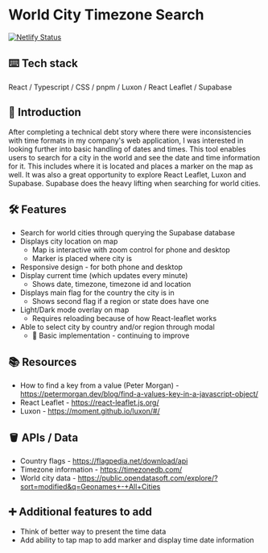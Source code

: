 # World City Timezone Search
[![Netlify Status](https://api.netlify.com/api/v1/badges/e4773565-55c5-4bbb-b02a-beadf6be9d63/deploy-status)](https://app.netlify.com/projects/kareenapatel-worldcitytimezonesearch/deploys)

## ⌨️ Tech stack
React / Typescript / CSS / pnpm / Luxon / React Leaflet / Supabase

## 🍼 Introduction
After completing a technical debt story where there were inconsistencies with time formats in my company's web application, I was interested in looking further into basic handling of dates and times. This tool enables users to search for a city in the world and see the date and time information for it. This includes where it is located and places a marker on the map as well. It was also a great opportunity to explore React Leaflet, Luxon and Supabase. Supabase does the heavy lifting when searching for world cities.

## 🛠️ Features
- Search for world cities through querying the Supabase database
- Displays city location on map
    - Map is interactive with zoom control for phone and desktop
    - Marker is placed where city is
- Responsive design - for both phone and desktop
- Display current time (which updates every minute)
    - Shows date, timezone, timezone id and location
- Displays main flag for the country the city is in
    - Shows second flag if a region or state does have one
- Light/Dark mode overlay on map
    - Requires reloading because of how React-leaflet works
- Able to select city by country and/or region through modal
    - 🔩 Basic implementation - continuing to improve

## 📚 Resources
- How to find a key from a value (Peter Morgan) - https://petermorgan.dev/blog/find-a-values-key-in-a-javascript-object/
- React Leaflet - https://react-leaflet.js.org/
- Luxon - https://moment.github.io/luxon/#/

## 🪣 APIs / Data
- Country flags - https://flagpedia.net/download/api
- Timezone information - https://timezonedb.com/
- World city data - https://public.opendatasoft.com/explore/?sort=modified&q=Geonames+-+All+Cities

## ➕ Additional features to add
- Think of better way to present the time data
- Add ability to tap map to add marker and display time date information

